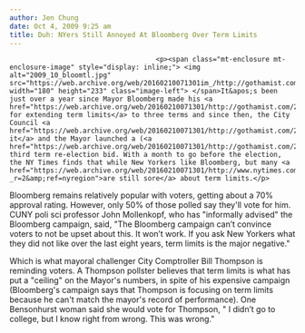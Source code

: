 ```yaml
---
author: Jen Chung
date: Oct 4, 2009 9:25 am
title: Duh: NYers Still Annoyed At Bloomberg Over Term Limits
---
```


	
										<p><span class="mt-enclosure mt-enclosure-image" style="display: inline;"> <img alt="2009_10_bloomtl.jpg" src="https://web.archive.org/web/20160210071301im_/http://gothamist.com/attachments/jen/2009_10_bloomtl.jpg" width="180" height="233" class="image-left"> </span>It&apos;s been just over a year since Mayor Bloomberg made his <a href="https://web.archive.org/web/20160210071301/http://gothamist.com/2008/10/02/mayor_bloomberg_makes_his_third_ter.php">pitch for extending term limits</a> to three terms and since then, the City Council <a href="https://web.archive.org/web/20160210071301/http://gothamist.com/2008/10/23/city_council_votes_to.php">approved it</a> and the Mayor launched a (<a href="https://web.archive.org/web/20160210071301/http://gothamist.com/2009/10/03/bloomberg_spends_64_million_on_thir.php">pricey</a>) third term re-election bid. With a month to go before the election, the NY Times finds that while New Yorkers like Bloomberg, but many <a href="https://web.archive.org/web/20160210071301/http://www.nytimes.com/2009/10/04/nyregion/04limits.html?_r=2&amp;ref=nyregion">are still sore</a> about term limits.</p>

<p>Bloomberg remains relatively popular with voters, getting about a 70% approval rating.  However, only 50% of those polled say they&apos;ll vote for him.  CUNY poli sci professor John Mollenkopf, who has &quot;informally advised&quot; the Bloomberg campaign, said, &quot;The Bloomberg campaign can&#x2019;t convince voters to not be upset about this. It won&#x2019;t work. If you ask New Yorkers what they did not like over the last eight years, term limits is the major negative.&quot;  </p>

<p>Which is what mayoral challenger City Comptroller Bill Thompson is reminding voters. A Thompson pollster believes that term limits is what has put a &quot;ceiling&quot; on the Mayor&apos;s numbers, in spite of his expensive campaign (Bloomberg&apos;s campaign says that Thompson is focusing on term limits because he can&apos;t match the mayor&apos;s record of performance).  One Bensonhurst woman said she would vote for Thompson, &quot; I didn&#x2019;t go to college, but I know right from wrong. This was wrong.&quot;</p>					
										
									
				